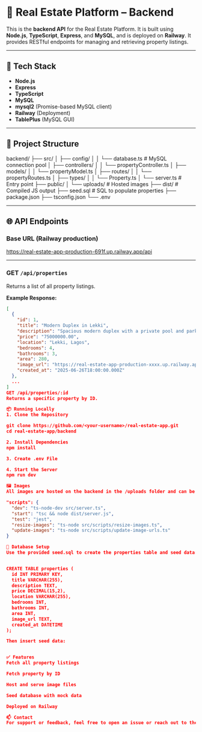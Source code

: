 # 🏡 Real Estate Platform – Backend

This is the **backend API** for the Real Estate Platform. It is built using **Node.js**, **TypeScript**, **Express**, and **MySQL**, and is deployed on **Railway**. It provides RESTful endpoints for managing and retrieving property listings.

---

## 🔧 Tech Stack

- **Node.js**
- **Express**
- **TypeScript**
- **MySQL**
- **mysql2** (Promise-based MySQL client)
- **Railway** (Deployment)
- **TablePlus** (MySQL GUI)

---

## 📁 Project Structure

backend/
├── src/
│ ├── config/
│ │ └── database.ts # MySQL connection pool
│ ├── controllers/
│ │ └── propertyController.ts
│ ├── models/
│ │ └── propertyModel.ts
│ ├── routes/
│ │ └── propertyRoutes.ts
│ ├── types/
│ │ └── Property.ts
│ └── server.ts # Entry point
├── public/
│ └── uploads/ # Hosted images
├── dist/ # Compiled JS output
├── seed.sql # SQL to populate properties
├── package.json
├── tsconfig.json
└── .env

---

## 🌐 API Endpoints

### Base URL (Railway production)

https://real-estate-app-production-691f.up.railway.app/api

---

### GET `/api/properties`

Returns a list of all property listings.

**Example Response:**

```json
[
  {
    "id": 1,
    "title": "Modern Duplex in Lekki",
    "description": "Spacious modern duplex with a private pool and parking.",
    "price": "75000000.00",
    "location": "Lekki, Lagos",
    "bedrooms": 4,
    "bathrooms": 3,
    "area": 280,
    "image_url": "https://real-estate-app-production-xxxx.up.railway.app/uploads/1.jpg",
    "created_at": "2025-06-26T18:00:00.000Z"
  },
  ...
]
GET /api/properties/:id
Returns a specific property by ID.

📦 Running Locally
1. Clone the Repository

git clone https://github.com/<your-username>/real-estate-app.git
cd real-estate-app/backend

2. Install Dependencies
npm install

3. Create .env File

4. Start the Server
npm run dev

🖼️ Images
All images are hosted on the backend in the /uploads folder and can be accessed via:

"scripts": {
  "dev": "ts-node-dev src/server.ts",
  "start": "tsc && node dist/server.js",
  "test": "jest",
  "resize-images": "ts-node src/scripts/resize-images.ts",
  "update-images": "ts-node src/scripts/update-image-urls.ts"
}

🧪 Database Setup
Use the provided seed.sql to create the properties table and seed data:


CREATE TABLE properties (
  id INT PRIMARY KEY,
  title VARCHAR(255),
  description TEXT,
  price DECIMAL(15,2),
  location VARCHAR(255),
  bedrooms INT,
  bathrooms INT,
  area INT,
  image_url TEXT,
  created_at DATETIME
);

Then insert seed data:


✅ Features
Fetch all property listings

Fetch property by ID

Host and serve image files

Seed database with mock data

Deployed on Railway

📫 Contact
For support or feedback, feel free to open an issue or reach out to the author.


```
